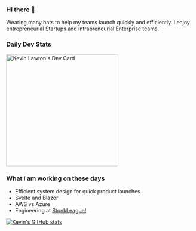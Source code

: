 ### Hi there 👋

Wearing many hats to help my teams launch quickly and efficiently. I enjoy entrepreneurial Startups and intrapreneurial Enterprise teams. 

<!-- If you found value in something I have created, please feel free to give me a shout out [@kevlawton](https://twitter.com/kevlawton/) or give some ♥ via [mail](mailto:kevin.lawton@nyu.edu). Feel free to reach out in case you want to just get in touch also.
 -->
<!--
<p align='center'>
<a href="https://www.linkedin.com/in/lawtonkevin/"><img height="30" src="https://github.com/kevlawton/kevlawton/linkedin.png?raw=true"></a>&nbsp;&nbsp;
<a href="https://twitter.com/kevlawton"><img height="30" src="https://github.com/kevlawton/kevlawton/blob/master/twitter.png?raw=true"></a>&nbsp;&nbsp;
<a href="mailto:kevin.lawton@nyu.edu"><img height="30" src="https://github.com/kevlawton/kevlawton/blob/master/mail.png?raw=true"></a>
<a href="https://mytrashcode.com"><img height="30" src="https://github.com/kevlawton/kevlawton/blob/master/blog.png?raw=true"></a>
</p>
-->

### Daily Dev Stats
<a href="https://app.daily.dev/kevlawton"><img src="https://api.daily.dev/devcards/9838511bb6bc43d9a8d53c40ea77d05d.png?r=jh1" width="300" alt="Kevin Lawton's Dev Card"/></a>

### What I am working on these days
   - Efficient system design for quick product launches </li>
   - Svelte and Blazor </li>
   - AWS vs Azure </li>
   - Engineering at <a href="https://stonkleague.com">StonkLeague!</a> </li>
  
[![Kevin's GitHub stats](https://github-readme-stats.vercel.app/api?username=kevlawton&count_private=true&show_icons=true&theme=tokyonight)](https://github.com/kevlawton/github-readme-stats)

<!-- 
[![Top Langs](https://github-readme-stats.vercel.app/api/top-langs/?username=kevlawton&theme=tokyonight&count_private=true)](https://github.com/kevlawton/github-readme-stats)
-->
